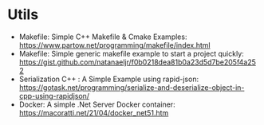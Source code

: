 # Utils


* Makefile: Simple C++ Makefile & Cmake Examples: https://www.partow.net/programming/makefile/index.html
* Makefile: Simple generic makefile example to start a project quickly: https://gist.github.com/natanaeljr/f0b0218dea81b0a23d5d7be205f4a252
* Serialization C++ : A Simple Example using rapid-json: https://gotask.net/programming/serialize-and-deserialize-object-in-cpp-using-rapidjson/
* Docker: A simple .Net Server Docker container: https://macoratti.net/21/04/docker_net51.htm

